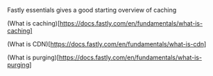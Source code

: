 Fastly essentials gives a good starting overview of caching

(What is caching)[https://docs.fastly.com/en/fundamentals/what-is-caching]

(What is CDN)[https://docs.fastly.com/en/fundamentals/what-is-cdn]

(What is purging)[https://docs.fastly.com/en/fundamentals/what-is-purging]
